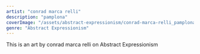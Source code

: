 ```yaml
---
artist: "conrad marca relli"
description: "pamplona"
coverImage: "/assets/abstract-expressionism/conrad-marca-relli_pamplona.jpg"
genre: "Abstract Expressionism"
---
```

This is an art by conrad marca relli on Abstract Expressionism


